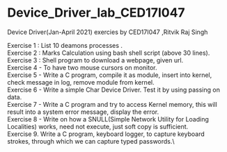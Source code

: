 # Device_Driver_lab_CED17I047
Device Driver(Jan-April 2021) exercies by CED17I047 ,Ritvik Raj Singh 

Exercise 1 : List 10 deamons processes .\
Exercise 2 : Marks Calculation using bash shell script (above 30 lines).\
Exercise 3 : Shell program to download a webpage, given url.\
Exercise 4 - To have two mouse cursors on monitor.\
Exercise 5 - Write a C program, compile it as module, insert into kernel, check message in log, remove module from kernel.\
Exercise 6 - Write a simple Char Device Driver. Test it by using passing on data.\
Exercise 7 - Write a C program and try to access Kernel memory, this will result into a system error message, display the error.\
Exercise 8 - Write on how a SNULL(Simple Network Utility for Loading Localities) works, need not execute, just soft copy is sufficient.\
Exercise 9. Write a C program, keyboard logger, to capture keyboard strokes, through which we can capture typed passwords.\
